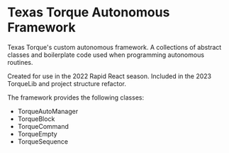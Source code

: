 # Texas Torque Autonomous Framework
 
Texas Torque's custom autonomous framework. A collections of
abstract classes and boilerplate code used when programming
autonomous routines.

Created for use in the 2022 Rapid React season. Included in
the 2023 TorqueLib and project structure refactor.

The framework provides the following classes:

- TorqueAutoManager
- TorqueBlock
- TorqueCommand
- TorqueEmpty
- TorqueSequence
